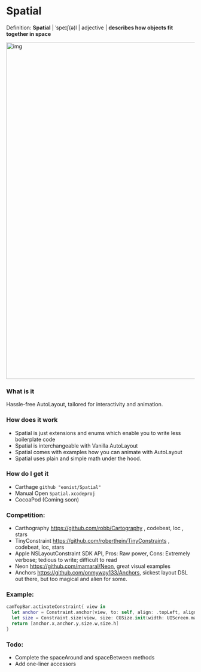 # Spatial
Definition: **Spatial** | ˈspeɪʃ(ə)l | adjective | **describes how objects fit together in space**

<img width="900" alt="img" src="https://rawgit.com/stylekit/img/master/spatial_github.svg">

### What is it
Hassle-free AutoLayout, tailored for interactivity and animation.

### How does it work
- Spatial is just extensions and enums which enable you to write less boilerplate code
- Spatial is interchangeable with Vanilla AutoLayout
- Spatial comes with examples how you can animate with AutoLayout
- Spatial uses plain and simple math under the hood.

### How do I get it
- Carthage `github "eonist/Spatial"`
- Manual Open `Spatial.xcodeproj`
- CocoaPod (Coming soon)

### Competition:
- Carthography https://github.com/robb/Cartography , codebeat, loc , stars
- TinyConstraint https://github.com/roberthein/TinyConstraints , codebeat, loc, stars
- Apple NSLayoutConstraint SDK API, Pros: Raw power, Cons: Extremely verbose; tedious to write; difficult to read
- Neon https://github.com/mamaral/Neon, great visual examples
- Anchors https://github.com/onmyway133/Anchors, sickest layout DSL out there, but too magical and alien for some.
### Example:

```swift
camTopBar.activateConstraint{ view in
  let anchor = Constraint.anchor(view, to: self, align: .topLeft, alignTo: .topLeft)
  let size = Constraint.size(view, size: CGSize.init(width: UIScreen.main.bounds.width, height: TopBar.topBarHeight))
  return [anchor.x,anchor.y,size.w,size.h]
}
```
### Todo:
- Complete the spaceAround and spaceBetween methods
- Add one-liner accessors
